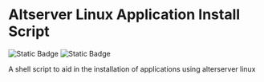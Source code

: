 # Altserver Linux Application Install Script

![Static Badge](https://img.shields.io/badge/Language-Shell-blue) ![Static Badge](https://img.shields.io/badge/For_Altserver_Linux-green?logo=linux&logoColor=gray&link=https%3A%2F%2Fgithub.com%2FNyaMisty%2FAltServer-Linux)


A shell script to aid in the installation of applications using alterserver linux
